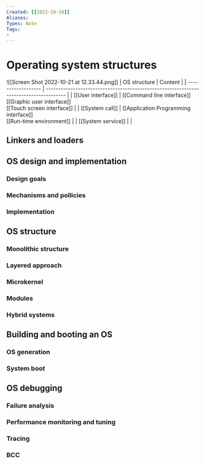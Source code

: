 ```yaml
---
Created: [[2022-10-10]]
Aliases: 
Types: Note
Tags: 
- 
---
```

# Operating system structures
![[Screen Shot 2022-10-21 at 12.33.44.png]]
| OS structure       | Content                                                                                |
| ------------------ | -------------------------------------------------------------------------------------- |
| [[User interface]] | [[Command line interface]]<br>[[Graphic user interface]]<br>[[Touch screen interface]] |
| [[System call]]    | [[Application Programming interface]]<br>[[Run-time environment]]                      |
| [[System service]] |                                                                                        |

## Linkers and loaders
## OS design and implementation
### Design goals
### Mechanisms and pollicies
### Implementation
## OS structure
### Monolithic structure
### Layered approach
### Microkernel
### Modules
### Hybrid systems
## Building and booting an OS
### OS generation
### System boot
## OS debugging
### Failure analysis
### Performance monitoring and tuning
### Tracing
### BCC
